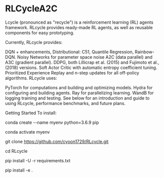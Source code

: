 # RLCycleA2C    
Lcycle (pronounced as "recycle") is a reinforcement learning (RL) agents framework. RLcycle provides ready-made RL agents, as well as reusable components for easy prototyping.

Currently, RLcycle provides:

DQN + enhancements, Distributional: C51, Quantile Regression, Rainbow-DQN.
Noisy Networks for parameter space noise
A2C (data parallel) and A3C (gradient parallel).
DDPG, both Lillicrap et al. (2015) and Fujimoto et al., (2018) versions.
Soft Actor Critic with automatic entropy coefficient tuning.
Prioritized Experience Replay and n-step updates for all off-policy algorithms.
RLcycle uses:

PyTorch for computations and building and optimizing models.
Hydra for configuring and building agents.
Ray for parallelizing learning.
WandB for logging training and testing.
See below for an introduction and guide to using RLcycle, performance benchmarks, and future plans.


Getting Started
To install:

conda create --name myenv python=3.6.9 pip

conda activate myenv

git clone https://github.com/cyoon1729/RLcycle.git

cd RLcycle

pip install -U -r requirements.txt

pip install -e .
